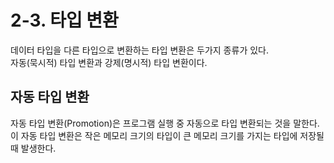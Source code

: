 # 2-3. 타입 변환

데이터 타입을 다른 타입으로 변환하는 타입 변환은 두가지 종류가 있다.  
자동(묵시적) 타입 변환과 강제(명시적) 타입 변환이다.  

## 자동 타입 변환

자동 타입 변환(Promotion)은 프로그램 실행 중 자동으로 타입 변환되는 것을 말한다.  
이 자동 타입 변환은 작은 메모리 크기의 타입이 큰 메모리 크기를 가지는 타입에 저장될 때 발생한다.  

